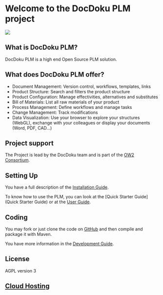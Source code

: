 <h1> Welcome to the DocDoku PLM project</h1><img src = "http://www.docdokuplm.com/wp-content/themes/docdokuplm/images/logo-DocDokuPLM.png" />

## What is DocDoku PLM?

DocDoku PLM is a high end Open Source PLM solution.

## What does DocDoku PLM offer?

* Document Management: Version control, workflows, templates, links
* Product Structure: Search and filters the product structure
* Product Configuration: Manage effectivities, alternatives and substitutes
* Bill of Materials: List all raw materials of your product
* Process Management: Define workflows and manage tasks
* Change Management: Track modifications
* Data Visualization: Use your browser to explore your structures (WebGL), exchange with your colleagues or display your documents (Word, PDF, CAD...)

## Project support

The Project is lead by the DocDoku team and is part of the [OW2 Consortium](http://ow2.org/).

## Setting Up

You have a full description of the [Installation Guide](https://github.com/docdoku/docdoku-plm/wiki/Installation-Guide).

To know how to use the PLM, you can look at the [Quick Starter Guide](Quick Starter Guide) or at the [User Guide](http://docdokuplm.com/docdoku-plm/user-guide/en/1.1-RC1/).

## Coding 

You may fork or just clone the code on [GitHub](https://github.com/docdoku/docdoku-plm) and then compile and package it with Maven.

You have more information in the [Development Guide](https://github.com/docdoku/docdoku-plm/wiki/Development-Guide).

## License

AGPL version 3

## [Cloud Hosting](http://docdokuplm.net)
